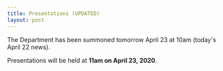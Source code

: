 ```yaml
---
title: Presentations (UPDATED)
layout: post
---
```


The Department has been summoned tomorrow April 23 at 10am (today's April 22 news). 

Presentations will be held at **11am on April 23, 2020**.
